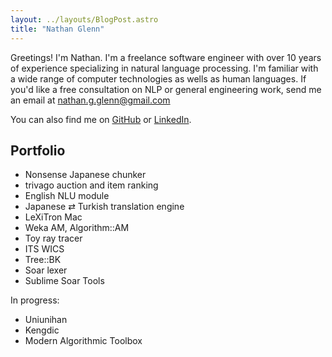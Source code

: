```yaml
---
layout: ../layouts/BlogPost.astro
title: "Nathan Glenn"
---
```


Greetings! I'm Nathan. I'm a freelance software engineer with over 10 years of experience specializing in natural language processing. I'm familiar with a wide range of computer technologies as wells as human languages. If you'd like a free consultation on NLP or general engineering work, send me an email at <a href="nathan.g.glenn@gmail.com?subject=NLP consultation&body=Hi Nathan, I'd like to consult with you on a project.">nathan.g.glenn@gmail.com</a>

You can also find me on [GitHub](https://github.com/garfieldnate) or [LinkedIn](https://www.linkedin.com/in/nathanglenn/).

## Portfolio

<!-- TODO: flesh these out properly -->
* Nonsense Japanese chunker
* trivago auction and item ranking
* English NLU module
* Japanese ⇄ Turkish translation engine
* LeXiTron Mac
* Weka AM, Algorithm::AM
* Toy ray tracer
* ITS WICS
* Tree::BK
* Soar lexer
* Sublime Soar Tools

In progress:

* Uniunihan
* Kengdic
* Modern Algorithmic Toolbox
